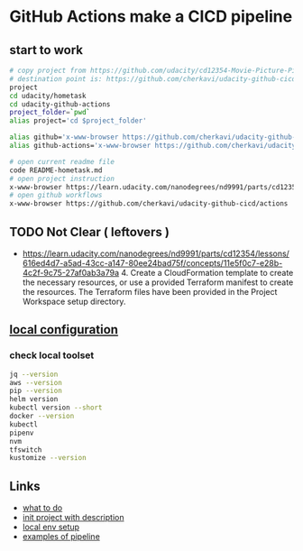 # GitHub Actions make a CICD pipeline

## start to work
```sh
# copy project from https://github.com/udacity/cd12354-Movie-Picture-Pipeline
# destination point is: https://github.com/cherkavi/udacity-github-cicd
project 
cd udacity/hometask
cd udacity-github-actions
project_folder=`pwd`
alias project='cd $project_folder'

alias github='x-www-browser https://github.com/cherkavi/udacity-github-cicd'
alias github-actions='x-www-browser https://github.com/cherkavi/udacity-github-cicd/actions'

# open current readme file
code README-hometask.md
# open project instruction
x-www-browser https://learn.udacity.com/nanodegrees/nd9991/parts/cd12354/lessons/616ed4d7-a5ad-43cc-a147-80ee24bad75f/concepts/616ed4d7-a5ad-43cc-a147-80ee24bad75f-project-rubric
# open github workflows
x-www-browser https://github.com/cherkavi/udacity-github-cicd/actions
```

## TODO Not Clear ( leftovers )
* https://learn.udacity.com/nanodegrees/nd9991/parts/cd12354/lessons/616ed4d7-a5ad-43cc-a147-80ee24bad75f/concepts/11e5f0c7-e28b-4c2f-9c75-27af0ab3a79a
  4. Create a CloudFormation template to create the necessary resources, or use a provided Terraform manifest to create the resources. The Terraform files have been provided in the Project Workspace setup directory.


## [local configuration](https://learn.udacity.com/nanodegrees/nd9991/parts/cd12354/lessons/616ed4d7-a5ad-43cc-a147-80ee24bad75f/concepts/138b0a1d-3cc7-4316-a037-302221f8949a)
### check local toolset
```sh
jq --version
aws --version 
pip --version
helm version
kubectl version --short
docker --version
kubectl
pipenv 
nvm
tfswitch
kustomize --version
```

## Links
* [what to do](https://learn.udacity.com/nanodegrees/nd9991/parts/cd12354/lessons/616ed4d7-a5ad-43cc-a147-80ee24bad75f/concepts/11e5f0c7-e28b-4c2f-9c75-27af0ab3a79a)
* [init project with description](https://github.com/udacity/cd12354-Movie-Picture-Pipeline)
* [local env setup](https://learn.udacity.com/nanodegrees/nd9991/parts/cd12354/lessons/616ed4d7-a5ad-43cc-a147-80ee24bad75f/concepts/138b0a1d-3cc7-4316-a037-302221f8949a)
* [examples of pipeline](https://learn.udacity.com/nanodegrees/nd9991/parts/cd12354/lessons/a4eeb900-22de-4407-8a43-8d28579c55d2/concepts/3c636c96-31cc-4e4d-acba-4bfc7af07e5c)

